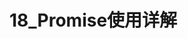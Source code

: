 # 18_Promise使用详解

<script setup>
import pdf from '../components/pdf.vue'
</script>

<pdf path="18_Promise使用详解" />
